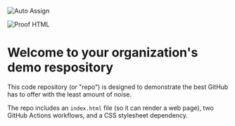![Auto Assign](https://github.com/STEAMer-Academy/demo-repository/actions/workflows/auto-assign.yml/badge.svg)

![Proof HTML](https://github.com/STEAMer-Academy/demo-repository/actions/workflows/proof-html.yml/badge.svg)

# Welcome to your organization's demo respository
This code repository (or "repo") is designed to demonstrate the best GitHub has to offer with the least amount of noise.

The repo includes an `index.html` file (so it can render a web page), two GitHub Actions workflows, and a CSS stylesheet dependency.
